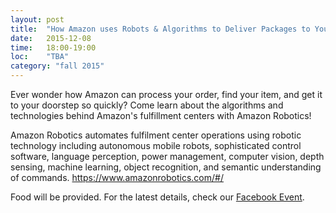 ```yaml
---
layout: post
title:  "How Amazon uses Robots & Algorithms to Deliver Packages to Your Door"
date:   2015-12-08
time:   18:00-19:00
loc:    "TBA"
category: "fall 2015"
---
```



Ever wonder how Amazon can process your order, find your item, and get it to your doorstep so quickly?
Come learn about the algorithms and technologies behind Amazon's fulfillment centers with Amazon Robotics!

Amazon Robotics automates fulfilment center operations using robotic technology including autonomous mobile robots, sophisticated control software, language perception, power management, computer vision, depth sensing, machine learning, object recognition, and semantic understanding of commands.
https://www.amazonrobotics.com/#/

Food will be provided. For the latest details, check our [Facebook Event](https://www.facebook.com/events/714860261981879/).

